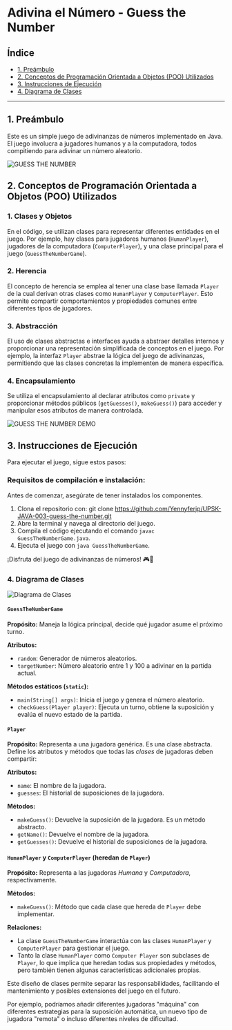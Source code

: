 # Adivina el Número - Guess the Number

## Índice

- [1. Preámbulo](#1-preámbulo)
- [2. Conceptos de Programación Orientada a Objetos (POO) Utilizados](#2-conceptos-de-programación-orientada-a-objetos-poo-utilizados)
- [3. Instrucciones de Ejecución](#3-instrucciones-de-ejecución)
- [4. Diagrama de Clases](#4-diagrama-de-clases)

---

## 1. Preámbulo

Este es un simple juego de adivinanzas de números implementado en Java. El juego involucra a jugadores humanos y a la computadora, todos compitiendo para adivinar un número aleatorio.

![GUESS THE NUMBER](https://firebasestorage.googleapis.com/v0/b/laboratoria-945ea.appspot.com/o/guess-the-number.png?alt=media)

## 2. Conceptos de Programación Orientada a Objetos (POO) Utilizados

### 1. Clases y Objetos

En el código, se utilizan clases para representar diferentes entidades en el juego. Por ejemplo, hay clases para jugadores humanos (`HumanPlayer`), jugadores de la computadora (`ComputerPlayer`), y una clase principal para el juego (`GuessTheNumberGame`).

### 2. Herencia

El concepto de herencia se emplea al tener una clase base llamada `Player` de la cual derivan otras clases como `HumanPlayer` y `ComputerPlayer`. Esto permite compartir comportamientos y propiedades comunes entre diferentes tipos de jugadores.

### 3. Abstracción

El uso de clases abstractas e interfaces ayuda a abstraer detalles internos y proporcionar una representación simplificada de conceptos en el juego. Por ejemplo, la interfaz `Player` abstrae la lógica del juego de adivinanzas, permitiendo que las clases concretas la implementen de manera específica.

### 4. Encapsulamiento

Se utiliza el encapsulamiento al declarar atributos como `private` y proporcionar métodos públicos (`getGuesses()`, `makeGuess()`) para acceder y manipular esos atributos de manera controlada.

![GUESS THE NUMBER DEMO](https://firebasestorage.googleapis.com/v0/b/laboratoria-945ea.appspot.com/o/guess-the-number-demo.gif?alt=media)

## 3. Instrucciones de Ejecución

Para ejecutar el juego, sigue estos pasos:

### Requisitos de compilación e instalación:

Antes de comenzar, asegúrate de tener instalados los componentes.

1. Clona el repositorio con:  git clone https://github.com/Yennyferjp/UPSK-JAVA-003-guess-the-number.git
2. Abre la terminal y navega al directorio del juego.
3. Compila el código ejecutando el comando `javac GuessTheNumberGame.java`.
4. Ejecuta el juego con `java GuessTheNumberGame`.

¡Disfruta del juego de adivinanzas de números! 🎮🎲

### 4. Diagrama de Clases

![Diagrama de Clases](https://firebasestorage.googleapis.com/v0/b/laboratoria-945ea.appspot.com/o/class-diagram.png?alt=media)

#### `GuessTheNumberGame`

**Propósito:**
Maneja la lógica principal, decide qué jugador asume el próximo turno.

**Atributos:**

- `random`: Generador de números aleatorios.
- `targetNumber`: Número aleatorio entre 1 y 100 a adivinar en la partida actual.

**Métodos estáticos (`static`):**

- `main(String[] args)`: Inicia el juego y genera el número aleatorio.
- `checkGuess(Player player)`: Ejecuta un turno, obtiene la suposición
  y evalúa el nuevo estado de la partida.

#### `Player`

**Propósito:**
Representa a una jugadora genérica. Es una clase abstracta.
Define los atributos y métodos que todas las _clases_ de jugadoras deben compartir:

**Atributos:**

- `name`: El nombre de la jugadora.
- `guesses`: El historial de suposiciones de la jugadora.

**Métodos:**

- `makeGuess()`: Devuelve la suposición de la jugadora. Es un método abstracto.
- `getName()`: Devuelve el nombre de la jugadora.
- `getGuesses()`: Devuelve el historial de suposiciones de la jugadora.

#### `HumanPlayer` y `ComputerPlayer` (heredan de `Player`)

**Propósito:**
Representa a las jugadoras _Humana_ y _Computadora_, respectivamente.

**Métodos:**

- `makeGuess()`: Método que cada clase que hereda de `Player` debe implementar.

**Relaciones:**

- La clase `GuessTheNumberGame` interactúa con las clases `HumanPlayer`
  y `ComputerPlayer` para gestionar el juego.
- Tanto la clase `HumanPlayer` como `Computer Player` son subclases de `Player`,
  lo que implica que heredan todas sus propiedades y métodos,
  pero también tienen algunas características adicionales propias.

Este diseño de clases permite separar las responsabilidades,
facilitando el mantenimiento y posibles extensiones del juego en el futuro.

Por ejemplo, podríamos añadir diferentes jugadoras "máquina" con diferentes
estrategias para la suposición automática, un nuevo tipo de
jugadora "remota" o incluso diferentes niveles de dificultad.


